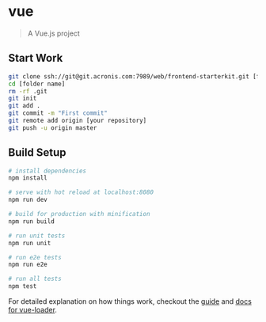 # vue

> A Vue.js project

## Start Work

``` bash
git clone ssh://git@git.acronis.com:7989/web/frontend-starterkit.git [folder name]
cd [folder name]
rm -rf .git
git init
git add .
git commit -m "First commit"
git remote add origin [your repository]
git push -u origin master
```

## Build Setup

``` bash
# install dependencies
npm install

# serve with hot reload at localhost:8080
npm run dev

# build for production with minification
npm run build

# run unit tests
npm run unit

# run e2e tests
npm run e2e

# run all tests
npm test
```

For detailed explanation on how things work, checkout the [guide](http://vuejs-templates.github.io/webpack/) and [docs for vue-loader](http://vuejs.github.io/vue-loader).
